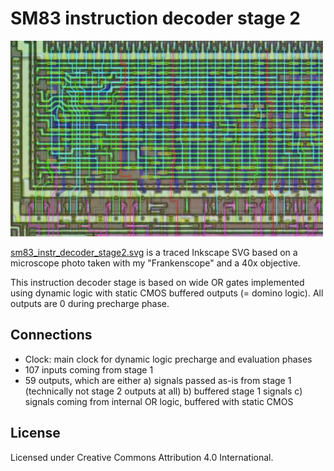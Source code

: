 # SM83 instruction decoder stage 2

![sm83_instruction decoder stage 2](thumbnail.jpg)

[sm83_instr_decoder_stage2.svg](sm83_instr_decoder_stage2.svg) is a traced
Inkscape SVG based on a microscope photo taken with my "Frankenscope" and
a 40x objective.

This instruction decoder stage is based on wide OR gates implemented using
dynamic logic with static CMOS buffered outputs (= domino logic). All outputs
are 0 during precharge phase.

## Connections

* Clock: main clock for dynamic logic precharge and evaluation phases
* 107 inputs coming from stage 1
* 59 outputs, which are either
    a) signals passed as-is from stage 1 (technically not stage 2 outputs at all)
    b) buffered stage 1 signals
    c) signals coming from internal OR logic, buffered with static CMOS

## License

Licensed under Creative Commons Attribution 4.0 International.

